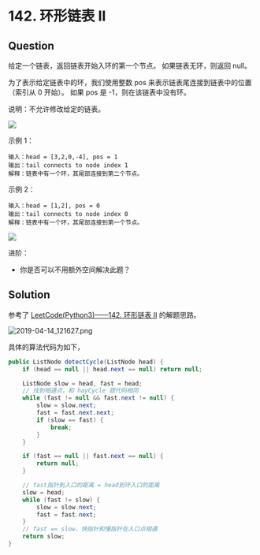 # 142. 环形链表 II

## Question

给定一个链表，返回链表开始入环的第一个节点。 如果链表无环，则返回 null。

为了表示给定链表中的环，我们使用整数 pos 来表示链表尾连接到链表中的位置（索引从 0 开始）。 如果 pos 是 -1，则在该链表中没有环。

说明：不允许修改给定的链表。

![](https://assets.leetcode-cn.com/aliyun-lc-upload/uploads/2018/12/07/circularlinkedlist.png)

示例 1：

```
输入：head = [3,2,0,-4], pos = 1
输出：tail connects to node index 1
解释：链表中有一个环，其尾部连接到第二个节点。
```

示例 2：

```
输入：head = [1,2], pos = 0
输出：tail connects to node index 0
解释：链表中有一个环，其尾部连接到第一个节点。
```

![](https://assets.leetcode-cn.com/aliyun-lc-upload/uploads/2018/12/07/circularlinkedlist_test2.png)

进阶：

- 你是否可以不用额外空间解决此题？

## Solution

参考了 [LeetCode(Python3)——142. 环形链表 II](https://blog.csdn.net/Heitao5200/article/details/84994161) 的解题思路。

![2019-04-14_121627.png](https://i.loli.net/2019/04/14/5cb2b53de26d5.png)

具体的算法代码为如下，

```java
public ListNode detectCycle(ListNode head) {
    if (head == null || head.next == null) return null;

    ListNode slow = head, fast = head; 
    // 找到相遇点，和 hayCycle 题代码相同
    while (fast != null && fast.next != null) {
        slow = slow.next;
        fast = fast.next.next;
        if (slow == fast) {
            break;
        }
    }

    if (fast == null || fast.next == null) {
        return null;
    }

    // fast指针到入口的距离 = head到环入口的距离
    slow = head;
    while (fast != slow) {
        slow = slow.next;
        fast = fast.next;
    }
    // fast == slow，快指针和慢指针在入口点相遇
    return slow;
}
```